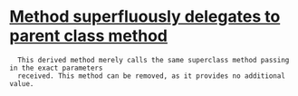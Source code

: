 # [Method superfluously delegates to parent class method](https://spotbugs.readthedocs.io/en/latest/bugDescriptions.html#USM_USELESS_SUBCLASS_METHOD)

      This derived method merely calls the same superclass method passing in the exact parameters
      received. This method can be removed, as it provides no additional value.